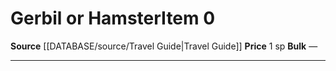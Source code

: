 ﻿---
id: '1681'
item_category: Animals and Gear
item_subcategory: Animals
level: '0'
name: Gerbil or Hamster
price: 1 sp
rarity: Common
source: '[[DATABASE/source/Travel Guide|Travel Guide]]'
subcategory: animalgear
type: Item

---
# Gerbil or Hamster<span class="item-type">Item 0</span>

**Source** [[DATABASE/source/Travel Guide|Travel Guide]]
**Price** 1 sp
**Bulk** —

---